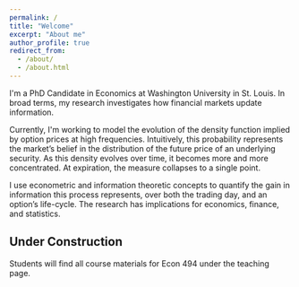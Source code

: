 ```yaml
---
permalink: /
title: "Welcome"
excerpt: "About me"
author_profile: true
redirect_from: 
  - /about/
  - /about.html
---
```

I'm a PhD Candidate in Economics at Washington University in St. Louis. In broad terms, my research investigates how financial markets update information. 

Currently, I'm working to model the evolution of the density function implied by option prices at high frequencies. Intuitively, this probability represents the market’s belief in the distribution of the future price of an underlying security. As this density evolves over time, it becomes more and more concentrated. At expiration, the measure collapses to a single point. 

I use econometric and information theoretic concepts to quantify the gain in information this process represents, over both the trading day, and an option’s life-cycle. The research has implications for economics, finance, and statistics. 

Under Construction
------
Students will find all course materials for Econ 494 under the teaching page.
